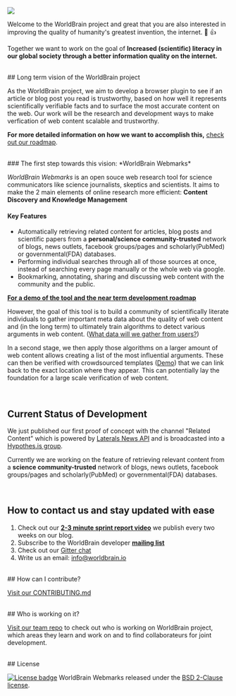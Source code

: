 
![](http://www.worldbrain.io/wp-content/uploads/2016/03/Logo_Background_small.png)
<br>

Welcome to the WorldBrain project and great that you are also interested in improving the quality of humanity's greatest invention, the internet. :tada: :+1:

Together we want to work on the goal of **Increased (scientific) literacy in our global society through a better information quality on the internet.**

<br>
## Long term vision of the WorldBrain project

As the WorldBrain project, we aim to develop a browser plugin to see if an article or blog post you read is trustworthy, based on how well it represents scientifically verifiable facts and to surface the most accurate content on the web. 
Our work will be the research and development ways to make verfication of web content scalable and trustworthy.

**For more detailed information on how we want to accomplish this,** [check out our roadmap](https://github.com/WorldBrain/VISION-ROADMAP-FEATURES/blob/master/README.md).

<br>
### The first step towards this vision: *WorldBrain Webmarks*

*WorldBrain Webmarks* is an open souce web research tool for science communicators like science journalists, skeptics and scientists. It aims to make the 2 main elements of online research more efficient: **Content Discovery and Knowledge Management**

#### Key Features
 - Automatically retrieving related content for articles, blog posts and scientific papers from a **personal/science community-trusted** network of blogs, news outlets, facebook groups/pages and scholarly(PubMed) or governmental(FDA) databases.
 - Performing individual searches through all of those sources at once, instead of searching every page manually or the whole web via google. 
 - Bookmarking, annotating, sharing and discussing web content with the community and the public. 
 
**[For a demo of the tool and the near term development roadmap](https://github.com/WorldBrain/Webmarks/README.md)**

However, the goal of this tool is to build a community of scientifically literate individuals to gather important meta data about the quality of web content and (in the long term) to ultimately train algorithms to detect various arguments in web content. ([What data will we gather from users?](http://www.worldbrain.io/open_and_social/))

In a second stage, we then apply those algorithms on a larger amount of web content allows creating a list of the most influential arguments. These can then be verified with crowdsourced templates ([Demo](http://arguments.worldbrain.io/?p=326)) that we can link back to the exact location where they appear. This can potentially lay the foundation for a large scale verification of web content. 

<br>

## Current Status of Development

We just published our first proof of concept with the channel "Related Content" which is powered by [Laterals News API](https://lateral.io/publishing) and is broadcasted into a [Hypothes.is group](https://hypothes.is/groups/KG9bL1Bm/related-articles).

Currently we are working on the feature of retrieving relevant content from a **science community-trusted** network of blogs, news outlets, facebook groups/pages and scholarly(PubMed) or governmental(FDA) databases.

<br>

## How to contact us and stay updated with ease
 1. Check out our **[2-3 minute sprint report video](www.worldbrain.io/2016/blog/)** we publish every two weeks on our blog.
 2. Subscribe to the WorldBrain developer **[mailing list](https://groups.google.com/forum/#!forum/worldbrain-dev-mailing-list)**
 3. Check out our [Gitter chat](https://gitter.im/WorldBrain/Webmarks)
 4. Write us an email: [info@worldbrain.io](mailto:info@worldbrain.io)


<br>
## How can I contribute?

[Visit our CONTRIBUTING.md](https://github.com/WorldBrain/START-HERE/blob/master/CONTRIBUTING.md)

<br>
## Who is working on it?

[Visit our team repo](https://github.com/WorldBrain/TEAM) to check out who is working on WorldBrain project, which areas they learn and work on and to find collaborateurs for joint development.


<br>
## License

[![License badge](https://img.shields.io/badge/license-BSD-blue.svg)](https://github.com/WorldBrain/START-HERE/blob/master/LICENSE) WorldBrain Webmarks  released under the [BSD 2-Clause license](https://github.com/WorldBrain/START-HERE/blob/master/LICENSE).


